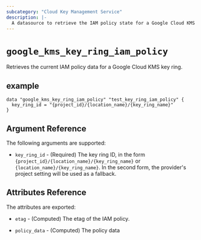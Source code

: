 ```yaml
---
subcategory: "Cloud Key Management Service"
description: |-
  A datasource to retrieve the IAM policy state for a Google Cloud KMS key ring.
---
```



# `google_kms_key_ring_iam_policy`
Retrieves the current IAM policy data for a Google Cloud KMS key ring.

## example

```hcl
data "google_kms_key_ring_iam_policy" "test_key_ring_iam_policy" {
  key_ring_id = "{project_id}/{location_name}/{key_ring_name}"
}
```

## Argument Reference

The following arguments are supported:

* `key_ring_id` - (Required) The key ring ID, in the form
    `{project_id}/{location_name}/{key_ring_name}` or
    `{location_name}/{key_ring_name}`. In the second form, the provider's
    project setting will be used as a fallback.

## Attributes Reference

The attributes are exported:

* `etag` - (Computed) The etag of the IAM policy.

* `policy_data` - (Computed) The policy data

